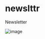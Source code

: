 # newslttr
Newsletter

![image](https://user-images.githubusercontent.com/93302780/168443730-01da504f-57b4-4836-8d14-3fb8c82da4f8.png)
